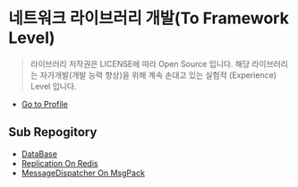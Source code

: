 

# 네트워크 라이브러리 개발(To Framework Level)

>  라이브러리 저작권은 LICENSE에 따라 Open Source 입니다.
>  해당 라이브러리는 자가개발(개발 능력 향상)을 위해 계속 손대고 있는 실험적 (Experience) Level 입니다.

+ [Go to Profile](https://github.com/MutesK)


## Sub Repogitory
+ [DataBase](https://github.com/MutesK/DataBase)
+ [Replication On Redis](https://github.com/MutesK/Replication)
+ [MessageDispatcher On MsgPack](https://github.com/MutesK/MessageDispatcher)



